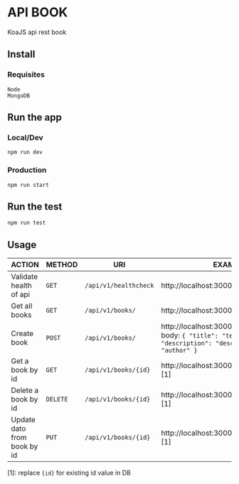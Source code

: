 # API BOOK
KoaJS api rest book

## Install

### Requisites
    Node
    MongoDB

## Run the app

### Local/Dev
`npm run dev`
### Production
`npm run start`

## Run the test
`npm run test`

## Usage

| ACTION | METHOD  | URI               | EXAMPLE               | 
|--------|---------|-------------------|-----------------------|
| Validate health of api | `GET`   | `/api/v1/healthcheck` |  http://localhost:3000/api/v1/healthcheck |
| Get all books | `GET`   | `/api/v1/books/` |  http://localhost:3000/api/v1/books |
| Create book | `POST`   | `/api/v1/books/` |  http://localhost:3000/api/v1/books  -  body: `{ "title": "test", "description": "desc", "author": "author" }` | 
| Get a book by id | `GET`   | `/api/v1/books/{id}` |  http://localhost:3000/api/v1/books/{id} [1] |
| Delete a book by id | `DELETE`   | `/api/v1/books/{id}` |  http://localhost:3000/api/v1/books/{id} [1] |  
| Update dato from book by id | `PUT`   | `/api/v1/books/{id}` |  http://localhost:3000/api/v1/books{id} [1] |

[1]: replace `{id}` for existing id value in DB
